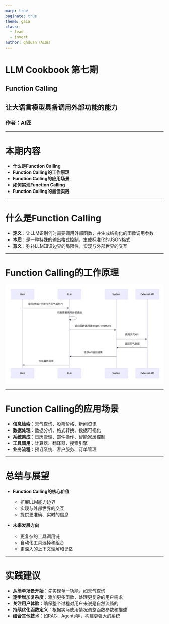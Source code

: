 ```yaml
---
marp: true
paginate: true
theme: gaia
class:
  - lead
  - invert
author: qhduan（AI匠）
---
```


# LLM Cookbook 第七期  
## Function Calling
## 让大语言模型具备调用外部功能的能力
### 作者：AI匠  

---

# 本期内容

- **什么是Function Calling**
- **Function Calling的工作原理**
- **Function Calling的应用场景**
- **如何实现Function Calling**
- **Function Calling的最佳实践**

<!--  
欢迎来到LLM Cookbook第七期！今天我们将深入探讨Function Calling这一强大功能。
Function Calling允许大语言模型识别何时需要调用外部函数，并以结构化方式提供所需参数。
这项功能极大地扩展了LLM的能力边界，使其能够与外部工具和API无缝集成。
让我们一起学习如何利用这一技术，构建更智能、更实用的AI应用！
-->

---

# 什么是Function Calling

- **定义**：让LLM识别何时需要调用外部函数，并生成结构化的函数调用参数
- **本质**：是一种特殊的输出格式控制，生成标准化的JSON格式
- **意义**：弥补LLM知识边界的局限性，实现与外部世界的交互

<!--  
Function Calling本质上是一种特殊的输出格式控制技术。它使LLM能够识别用户请求中隐含的函数调用需求，并生成符合预定义结构的JSON格式输出。
这项功能的重要意义在于，它弥补了LLM固有知识的局限性，让AI系统能够获取实时信息、执行特定操作，从而提供更准确、更实用的服务。
简单来说，Function Calling就像是给LLM配备了一个"工具箱"，让它知道何时以及如何使用这些工具。
-->

---

# Function Calling的工作原理

![width:820px](调用流程.png)

<!--  
Function Calling的工作流程如下：
1. 用户向LLM提出问题，如"巴黎今天天气如何？"
2. LLM分析问题，识别出需要获取实时天气信息
3. LLM生成结构化的函数调用请求，指明函数名和所需参数
4. 系统接收这个请求，调用相应的外部API获取数据
5. 系统将API返回的数据提供给LLM
6. LLM基于获取的数据生成最终回答
这个过程使LLM能够突破知识边界，获取最新、最相关的信息。
-->

---

# Function Calling的应用场景

- **信息检索**：天气查询、股票价格、新闻资讯
- **数据处理**：数据分析、格式转换、数据可视化
- **系统集成**：日历管理、邮件操作、智能家居控制
- **工具调用**：计算器、翻译器、搜索引擎
- **业务流程**：预订系统、客户服务、订单管理

<!--  
Function Calling的应用场景非常广泛。在信息检索方面，它可以获取实时天气、股票价格等动态信息；在数据处理领域，它能执行复杂的数据分析和可视化任务；在系统集成方面，它可以与日历、邮件系统无缝对接；在工具调用方面，它能扩展LLM的基础能力；在业务流程中，它可以实现预订、客服等复杂交互。这些应用使LLM从单纯的对话系统转变为功能强大的智能助手。
-->

---

# 总结与展望

- **Function Calling的核心价值**
  - 扩展LLM能力边界
  - 实现与外部世界的交互
  - 提供更准确、实时的信息

- **未来发展方向**
  - 更复杂的工具调用链
  - 自动化工具选择和组合
  - 更深入的上下文理解和记忆

<!--  
总结一下，Function Calling极大地扩展了LLM的能力边界，使AI系统能够获取实时信息、执行特定操作，从而提供更准确、更实用的服务。
展望未来，我们可以期待更复杂的工具调用链，AI系统能够自动选择和组合多种工具来解决复杂问题，并且具备更深入的上下文理解和记忆能力。
Function Calling代表了AI从纯文本生成向真正智能助手转变的重要一步，它的潜力还远未被完全开发。
-->

---

# 实践建议

- **从简单场景开始**：先实现单一功能，如天气查询
- **逐步增加复杂度**：添加更多函数，处理更复杂的用户需求
- **关注用户体验**：确保整个过程对用户来说是自然流畅的
- **持续优化函数定义**：根据实际使用情况调整函数参数和描述
- **结合其他技术**：如RAG、Agents等，构建更强大的系统

<!--  
最后，给大家一些实践建议：
1. 从简单场景开始，掌握基本概念和流程
2. 逐步增加系统复杂度，添加更多函数和功能
3. 始终关注最终用户体验，确保交互自然流畅
4. 根据实际使用情况不断优化函数定义
5. 将Function Calling与其他先进技术结合，如检索增强生成(RAG)、智能代理(Agents)等，构建更加强大和智能的系统

希望本期内容对你有所帮助，感谢观看！
-->
